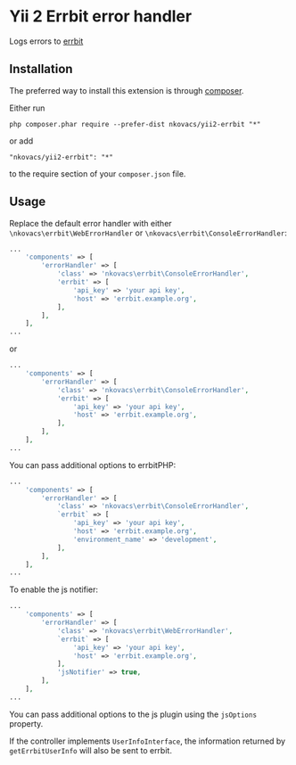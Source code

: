 Yii 2 Errbit error handler
==========================
Logs errors to [errbit](https://github.com/errbit/errbit)

Installation
------------

The preferred way to install this extension is through [composer](http://getcomposer.org/download/).

Either run

```
php composer.phar require --prefer-dist nkovacs/yii2-errbit "*"
```

or add

```
"nkovacs/yii2-errbit": "*"
```

to the require section of your `composer.json` file.


Usage
-----

Replace the default error handler with either `\nkovacs\errbit\WebErrorHandler` or `\nkovacs\errbit\ConsoleErrorHandler`:

```php
...
    'components' => [
        'errorHandler' => [
            'class' => 'nkovacs\errbit\ConsoleErrorHandler',
            'errbit' => [
                'api_key' => 'your api key',
                'host' => 'errbit.example.org',
            ],
        ],
    ],
...
```

or

```php
...
    'components' => [
        'errorHandler' => [
            'class' => 'nkovacs\errbit\ConsoleErrorHandler',
            'errbit' => [
                'api_key' => 'your api key',
                'host' => 'errbit.example.org',
            ],
        ],
    ],
...
```

You can pass additional options to errbitPHP:

```php
...
    'components' => [
        'errorHandler' => [
            'class' => 'nkovacs\errbit\ConsoleErrorHandler',
            `errbit` => [
                'api_key' => 'your api key',
                'host' => 'errbit.example.org',
                'environment_name' => 'development',
            ],
        ],
    ],
...
```

To enable the js notifier:

```php
...
    'components' => [
        'errorHandler' => [
            'class' => 'nkovacs\errbit\WebErrorHandler',
            `errbit` => [
                'api_key' => 'your api key',
                'host' => 'errbit.example.org',
            ],
            'jsNotifier' => true,
        ],
    ],
...
```

You can pass additional options to the js plugin using the `jsOptions` property.

If the controller implements `UserInfoInterface`, the information returned by `getErrbitUserInfo` will also be
sent to errbit.
